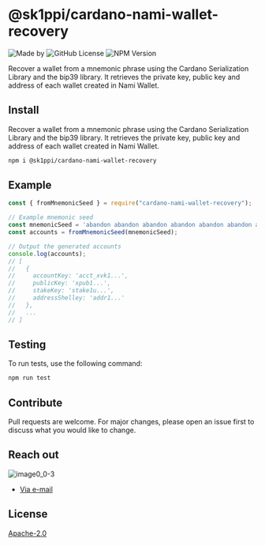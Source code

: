 # @sk1ppi/cardano-nami-wallet-recovery

![Made by](https://img.shields.io/badge/SK1PPI-8A2BE2)
![GitHub License](https://img.shields.io/github/license/sk1ppi/cardano_nami_wallet_recovery)
![NPM Version](https://img.shields.io/npm/v/%40sk1ppi%2Fcardano-nami-wallet-recovery)

Recover a wallet from a mnemonic phrase using the Cardano Serialization Library and the bip39 library. It retrieves the private key, public key and address of each wallet created in Nami Wallet.


## Install

Recover a wallet from a mnemonic phrase using the Cardano Serialization Library and the bip39 library. It retrieves the private key, public key and address of each wallet created in Nami Wallet.

```bash
npm i @sk1ppi/cardano-nami-wallet-recovery
```

## Example

```js
const { fromMnemonicSeed } = require("cardano-nami-wallet-recovery");

// Example mnemonic seed
const mnemonicSeed = 'abandon abandon abandon abandon abandon abandon abandon abandon abandon abandon abandon about';
const accounts = fromMnemonicSeed(mnemonicSeed);

// Output the generated accounts
console.log(accounts);
// [
//   {
//     accountKey: 'acct_xvk1...',
//     publicKey: 'xpub1...',
//     stakeKey: 'stake1u...',
//     addressShelley: 'addr1...'
//   },
//   ...
// ]
```

## Testing

To run tests, use the following command:  

```bash
npm run test
```

## Contribute

Pull requests are welcome. For major changes, please open an issue first to discuss what you would like to change.

## Reach out

![image0_0-3](https://github.com/sk1ppi/cardano_nami_wallet_recovery/assets/121653522/4dc2f3ff-a082-45fb-80de-d3a32bea18ae)

- [Via e-mail](mailto:kcxyzxyz@icloud.com?subject=Reaching%20out!)

## License

[Apache-2.0](LICENSE)